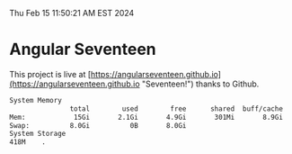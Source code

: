 Thu Feb 15 11:50:21 AM EST 2024

# Angular Seventeen


This project is live at [https://angularseventeen.github.io](https://angularseventeen.github.io "Seventeen!") thanks to Github.

```bash
System Memory
               total        used        free      shared  buff/cache   available
Mem:            15Gi       2.1Gi       4.9Gi       301Mi       8.9Gi        13Gi
Swap:          8.0Gi          0B       8.0Gi
System Storage
418M	.
```
